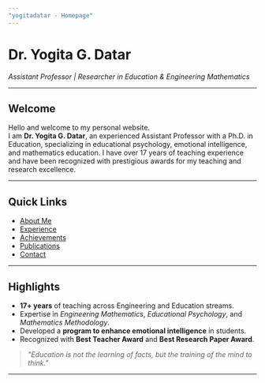 ```yaml
---
"yogitadatar - Homepage"
---
```


# Dr. Yogita G. Datar
*Assistant Professor | Researcher in Education & Engineering Mathematics*

---

## Welcome
Hello and welcome to my personal website.  
I am **Dr. Yogita G. Datar**, an experienced Assistant Professor with a Ph.D. in Education, specializing in educational psychology, emotional intelligence, and mathematics education. I have over 17 years of teaching experience and have been recognized with prestigious awards for my teaching and research excellence.

---

## Quick Links
- [About Me](about.md)
- [Experience](experience.md)
- [Achievements](achievements.md)
- [Publications](publications.md)
- [Contact](contact.md)

---

## Highlights
- **17+ years** of teaching across Engineering and Education streams.
- Expertise in *Engineering Mathematics*, *Educational Psychology*, and *Mathematics Methodology*.
- Developed a **program to enhance emotional intelligence** in students.
- Recognized with **Best Teacher Award** and **Best Research Paper Award**.

> _"Education is not the learning of facts, but the training of the mind to think."_  

---
